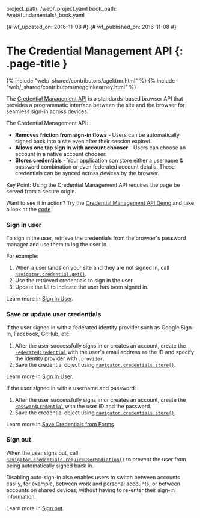 project_path: /web/_project.yaml
book_path: /web/fundamentals/_book.yaml

{# wf_updated_on: 2016-11-08 #}
{# wf_published_on: 2016-11-08 #}

# The Credential Management API {: .page-title }

{% include "web/_shared/contributors/agektmr.html" %}
{% include "web/_shared/contributors/megginkearney.html" %}

The [Credential Management API](https://www.w3.org/TR/credential-management/)
is a standards-based browser API that provides a programmatic interface
between the site and the browser for seamless sign-in across devices.

The Credential Management API:

* **Removes friction from sign-in flows** - Users can be automatically signed back into a site even after their session expired.
* **Allows one tap sign in with account chooser** - Users can choose an account in a native account chooser.
* **Stores credentials** - Your application can store either a username & password combination or even federated account details. These credentials can be synced across devices by the browser.

Key Point: Using the Credential Management API requires the page be served
from a secure origin.

Want to see it in action? Try the
[Credential Management API Demo](https://credential-management-sample.appspot.com)
and take a look at the
[code](https://github.com/GoogleChrome/credential-management-sample).

<div class="clearfix"></div>

### Sign in user

To sign in the user, retrieve the credentials from the browser's password
manager and use them to log the user in.

For example:

1. When a user lands on your site and they are not signed in, 
   call [`navigator.credential.get()`](/web/fundamentals/security/credential-management/reference#navigatorcredentialsget).
2. Use the retrieved credentials to sign in the user.
3. Update the UI to indicate the user has been signed in.

Learn more in
[Sign In User](/web/fundamentals/security/credential-management/retrieve-credentials#auto-sign-in).

### Save or update user credentials

If the user signed in with a federated identity provider such as Google
Sign-In, Facebook, GitHub, etc:

1. After the user successfully signs in or creates an account, create the [`FederatedCredential`](/web/fundamentals/security/credential-management/reference#federatedcredential) with the user's email address as
   the ID and specify the identity provider with `.provider`.
2. Save the credential object using [`navigator.credentials.store()`](/web/fundamentals/security/credential-management/reference#navigatorcredentialsstorecred).

Learn more in
[Sign In User](/web/fundamentals/security/credential-management/retrieve-credentials#federated-login).

If the user signed in with a username and password:

1. After the user successfully signs in or creates an account, create the [`PasswordCredential`](/web/fundamentals/security/credential-management/reference#passwordcredential) with the user ID and
   the password.
2. Save the credential object using [`navigator.credentials.store()`](/web/fundamentals/security/credential-management/reference#navigatorcredentialsstorecred).

Learn more in
[Save Credentials from Forms](/web/fundamentals/security/credential-management/save-forms).

### Sign out

When the user signs out, call [`navigator.credentials.requireUserMediation()`](https://developer.mozilla.org/en-US/docs/Web/API/CredentialsContainer/requireUserMediation)
to prevent the user from being automatically signed back in.

Disabling auto-sign-in also enables users to switch between accounts easily,
for example, between work and personal accounts, or between accounts on
shared devices, without having to re-enter their sign-in information.

Learn more in
[Sign out](/web/fundamentals/security/credential-management/retrieve-credentials#sign-out).
